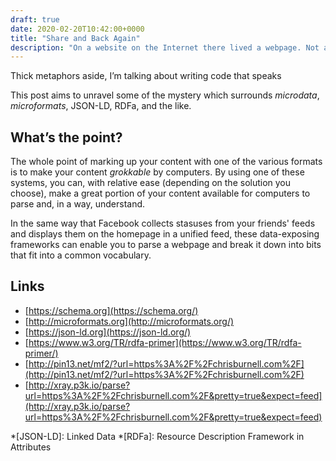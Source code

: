 ```yaml
---
draft: true
date: 2020-02-20T10:42:00+0000
title: "Share and Back Again"
description: "On a website on the Internet there lived a webpage. Not a table-laden soup of divs, filled with JavaScript and a dozen half-used frameworks, nor yet a portion of the page that could be read by a human that a robot could not: it was written for all, and that means microformats."
---
```


Thick metaphors aside, I’m talking about writing code that speaks

This post aims to unravel some of the mystery which surrounds *microdata*, *microformats*, JSON-LD, RDFa, and the like.

## What’s the point?

The whole point of marking up your content with one of the various formats is to make your content <dfn title="capable of being understood">grokkable</dfn> by computers. By using one of these systems, you can, with relative ease (depending on the solution you choose), make a great portion of your content available for computers to parse and, in a way, understand.

In the same way that Facebook collects stasuses from your friends' feeds and displays them on the homepage in a unified feed, these data-exposing frameworks can enable you to parse a webpage and break it down into bits that fit into a common vocabulary.

## Links

- [https://schema.org](https://schema.org/)
- [http://microformats.org](http://microformats.org/)
- [https://json-ld.org](https://json-ld.org/)
- [https://www.w3.org/TR/rdfa-primer](https://www.w3.org/TR/rdfa-primer/)
- [http://pin13.net/mf2/?url=https%3A%2F%2Fchrisburnell.com%2F](http://pin13.net/mf2/?url=https%3A%2F%2Fchrisburnell.com%2F)
- [http://xray.p3k.io/parse?url=https%3A%2F%2Fchrisburnell.com%2F&pretty=true&expect=feed](http://xray.p3k.io/parse?url=https%3A%2F%2Fchrisburnell.com%2F&pretty=true&expect=feed)

*[JSON-LD]: Linked Data
*[RDFa]: Resource Description Framework in Attributes
